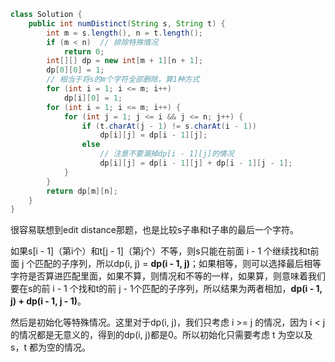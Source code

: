 ``` java
class Solution {
    public int numDistinct(String s, String t) {
        int m = s.length(), n = t.length();
        if (m < n)	// 排除特殊情况
            return 0;
        int[][] dp = new int[m + 1][n + 1];
        dp[0][0] = 1;
        // 相当于将s的m个字符全部删除，算1种方式
        for (int i = 1; i <= m; i++)
            dp[i][0] = 1;
        for (int i = 1; i <= m; i++) { 
            for (int j = 1; j <= i && j <= n; j++) {
                if (t.charAt(j - 1) != s.charAt(i - 1))
                    dp[i][j] = dp[i - 1][j];
                else
                    // 注意不要漏掉dp[i - 1][j]的情况
                    dp[i][j] = dp[i - 1][j] + dp[i - 1][j - 1];
            }
        }
        return dp[m][n];
    }
}
```

很容易联想到edit distance那题，也是比较s子串和t子串的最后一个字符。

如果s[i - 1]（第i个）和t[j - 1]（第j个）不等，则s只能在前面 i - 1 个继续找和t前面 j 个匹配的子序列，所以dp(i, j) = **dp(i - 1, j)**；如果相等，则可以选择最后相等字符是否算进匹配里面，如果不算，则情况和不等的一样，如果算，则意味着我们要在s的前 i - 1 个找和t的前 j - 1个匹配的子序列，所以结果为两者相加，**dp(i - 1, j) + dp(i - 1, j - 1)**。

然后是初始化等特殊情况。这里对于dp(i, j)，我们只考虑 i >= j 的情况，因为 i < j 的情况都是无意义的，得到的dp(i, j)都是0。所以初始化只需要考虑 t 为空以及 s，t 都为空的情况。
